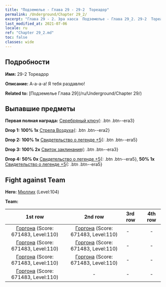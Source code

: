 ```yaml
---
title: "Подземелье - Глава 29 - 29-2  Тореадор"
permalink: /Underground/Chapter 29_2/
excerpt: "Глава 29 - 2. Эра хаоса  Подземелье - Глава 29_2. 29-2  Тореадор"
last_modified_at: 2021-07-06
locale: ru
ref: "Chapter 29_2.md"
toc: false
classes: wide
---
```


## Подробности

 **Имя:** 29-2  Тореадор

 **Описание:**       А-а-а-а! Я тебя раздавлю!

 **Related to:** [Подземелье Глава 29](/ru/Underground/Chapter 29/)

## Выпавшие предметы

 **Первая полная награда:** [Серебряный ключ](/ItemsRU/con_693/){: .btn .btn--era3}

 **Drop 1:** **100% 1x** [Стрела Воздуха](/ItemsRU/her_449/){: .btn .btn--era2}

 **Drop 2:** **100% 1x** [Свидетельство о легенде +5](/ItemsRU/mat_102/){: .btn .btn--era5}

 **Drop 3:** **100% 2x** [Свиток заклинания](/ItemsRU/con_694/){: .btn .btn--era3}

 **Drop 4:** **50% 0x** [Свидетельство о легенде +5](/ItemsRU/mat_102/){: .btn .btn--era5}, **50% 1x** [Свидетельство о легенде +5](/ItemsRU/mat_102/){: .btn .btn--era5}


## Fight against Team
 **Hero:** [Мюллих](/ru/heroes/Mullich/) (Level:104)

 **Team:**


  | 1st row | 2nd row | 3rd row | 4th row |
  |:----:|:----:|:----|:----:|
  | [Горгона](/ru/units/Gorgon/) (Score: 671483, Level:110)  | [Горгона](/ru/units/Gorgon/) (Score: 671483, Level:110)  | - | - |
  | [Горгона](/ru/units/Gorgon/) (Score: 671483, Level:110)  | [Горгона](/ru/units/Gorgon/) (Score: 671483, Level:110)  | - | - |
  | [Горгона](/ru/units/Gorgon/) (Score: 671483, Level:110)  | [Горгона](/ru/units/Gorgon/) (Score: 671483, Level:110)  | - | - |
  | [Горгона](/ru/units/Gorgon/) (Score: 671483, Level:110)  | - | - | - |


